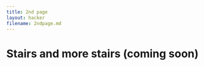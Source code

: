 ```yaml
---
title: 2nd page
layout: hacker
filename: 2ndpage.md
---
```


# Stairs and more stairs (coming soon)

